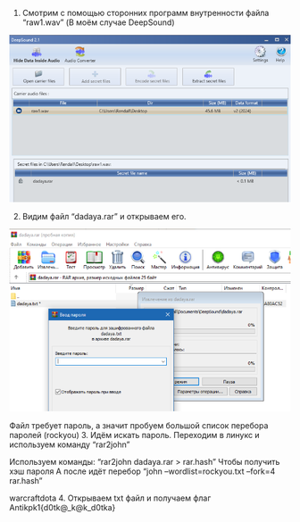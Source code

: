1.	Смотрим с помощью сторонних программ внутренности файла “raw1.wav”
(В моём случае DeepSound)

![](assets/1.png)


2.	Видим файл “dadaya.rar” и открываем его.

![](assets/2.png)

Файл требует пароль, а значит пробуем большой список перебора паролей (rockyou)
3.	Идём искать пароль. Переходим в линукс и используем команду “rar2john”

Используем команды: “rar2john dadaya.rar > rar.hash” Чтобы получить хэш пароля
А после идёт перебор “john –wordlist=rockyou.txt –fork=4 rar.hash”
 

warcraftdota
4.	Открываем txt файл и получаем флаг
Antikpk1{d0tk@_k@k_d0tka}
